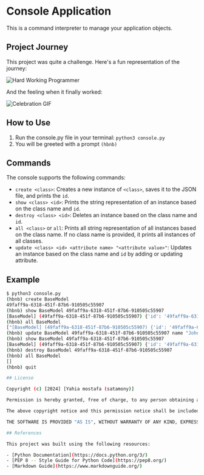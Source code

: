 # Console Application

This is a command interpreter to manage your application objects.

## Project Journey

This project was quite a challenge. Here's a fun representation of the journey:

![Hard Working Programmer](https://images.app.goo.gl/BcQNTwiqoV9e1t6h7)

And the feeling when it finally worked:

![Celebration GIF](https://images.app.goo.gl/R1jAkmrD8vRf46fW7)

## How to Use

1. Run the console.py file in your terminal: `python3 console.py`
2. You will be greeted with a prompt `(hbnb)`

## Commands

The console supports the following commands:

- `create <class>`: Creates a new instance of `<class>`, saves it to the JSON file, and prints the `id`.
- `show <class> <id>`: Prints the string representation of an instance based on the class name and `id`.
- `destroy <class> <id>`: Deletes an instance based on the class name and `id`.
- `all <class>` or `all`: Prints all string representation of all instances based on the class name. If no class name is provided, it prints all instances of all classes.
- `update <class> <id> <attribute name> "<attribute value>"`: Updates an instance based on the class name and `id` by adding or updating attribute.

## Example

```bash
$ python3 console.py
(hbnb) create BaseModel
49faff9a-6318-451f-87b6-910505c55907
(hbnb) show BaseModel 49faff9a-6318-451f-87b6-910505c55907
[BaseModel] (49faff9a-6318-451f-87b6-910505c55907) {'id': '49faff9a-6318-451f-87b6-910505c55907', 'created_at': datetime.datetime(2022, 2, 23, 21, 30, 55, 987259), 'updated_at': datetime.datetime(2022, 2, 23, 21, 30, 55, 987259)}
(hbnb) all BaseModel
["[BaseModel] (49faff9a-6318-451f-87b6-910505c55907) {'id': '49faff9a-6318-451f-87b6-910505c55907', 'created_at': datetime.datetime(2022, 2, 23, 21, 30, 55, 987259), 'updated_at': datetime.datetime(2022, 2, 23, 21, 30, 55, 987259)}"]
(hbnb) update BaseModel 49faff9a-6318-451f-87b6-910505c55907 name "John"
(hbnb) show BaseModel 49faff9a-6318-451f-87b6-910505c55907
[BaseModel] (49faff9a-6318-451f-87b6-910505c55907) {'id': '49faff9a-6318-451f-87b6-910505c55907', 'created_at': datetime.datetime(2022, 2, 23, 21, 30, 55, 987259), 'updated_at': datetime.datetime(2022, 2, 23, 21, 30, 55, 987259), 'name': 'John'}
(hbnb) destroy BaseModel 49faff9a-6318-451f-87b6-910505c55907
(hbnb) all BaseModel
[]
(hbnb) quit

## License

Copyright (c) [2024] [Yahia mostafa (satamony)]

Permission is hereby granted, free of charge, to any person obtaining a copy of this software and associated documentation files (the "Software"), to deal in the Software without restriction, including without limitation the rights to use, copy, modify, merge, publish, distribute, sublicense, and/or sell copies of the Software, and to permit persons to whom the Software is furnished to do so, subject to the following conditions:

The above copyright notice and this permission notice shall be included in all copies or substantial portions of the Software.

THE SOFTWARE IS PROVIDED "AS IS", WITHOUT WARRANTY OF ANY KIND, EXPRESS OR IMPLIED, INCLUDING BUT NOT LIMITED TO THE WARRANTIES OF MERCHANTABILITY, FITNESS FOR A PARTICULAR PURPOSE AND NONINFRINGEMENT. IN NO EVENT SHALL THE AUTHORS OR COPYRIGHT HOLDERS BE LIABLE FOR ANY CLAIM, DAMAGES OR OTHER LIABILITY, WHETHER IN AN ACTION OF CONTRACT, TORT OR OTHERWISE, ARISING FROM, OUT OF OR IN CONNECTION WITH THE SOFTWARE OR THE USE OR OTHER DEALINGS IN THE SOFTWARE.

## References

This project was built using the following resources:

- [Python Documentation](https://docs.python.org/3/)
- [PEP 8 -- Style Guide for Python Code](https://pep8.org/)
- [Markdown Guide](https://www.markdownguide.org/)

